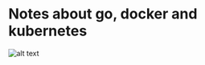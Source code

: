 # Notes about go, docker and kubernetes

![alt text](https://static3.srcdn.com/wordpress/wp-content/uploads/2021/10/Old-Man-in-Squid-Game-Episode-6.jpg
)

